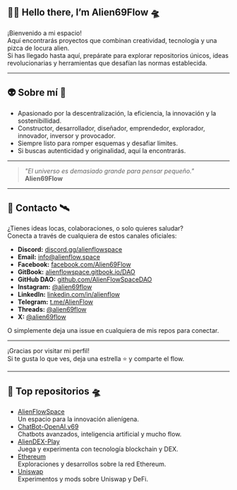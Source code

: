 ## 🖖🏻 Hello there, I’m Alien69Flow 🛸

¡Bienvenido a mi espacio!  
Aquí encontrarás proyectos que combinan creatividad, tecnología y una pizca de locura alien.  
Si has llegado hasta aquí, prepárate para explorar repositorios únicos, ideas revolucionarias y herramientas que desafían las normas establecida.

------

## 👽 Sobre mí 🤖

- Apasionado por la descentralización, la eficiencia, la innovación y la sostenibillidad.
- Constructor, desarrollador, diseñador, emprendedor, explorador, innovador, inversor y provocador.
- Siempre listo para romper esquemas y desafiar límites.
- Si buscas autenticidad y originalidad, aquí la encontrarás.

---

> _"El universo es demasiado grande para pensar pequeño."_  
> **Alien69Flow**

---

## 📡 Contacto 🛰️

¿Tienes ideas locas, colaboraciones, o solo quieres saludar?  
Conecta a través de cualquiera de estos canales oficiales:

- **Discord:** [discord.gg/alienflowspace](https://discord.gg/alienflowspace)
- **Email:** [info@alienflow.space](mailto:info@alienflow.space)
- **Facebook:** [facebook.com/Alien69Flow](https://www.facebook.com/Alien69Flow)
- **GitBook:** [alienflowspace.gitbook.io/DAO](https://alienflowspace.gitbook.io/DAO)
- **GitHub DAO:** [github.com/AlienFlowSpaceDAO](https://github.com/AlienFlowSpaceDAO)
- **Instagram:** [@alien69flow](https://www.instagram.com/alien69flow/)
- **LinkedIn:** [linkedin.com/in/alienflow](https://linkedin.com/in/alienflow)
- **Telegram:** [t.me/AlienFlow](https://t.me/AlienFlow)
- **Threads:** [@alien69flow](https://threads.net/@alien69flow)
- **X:** [@alien69flow](https://x.com/alien69flow)

O simplemente deja una issue en cualquiera de mis repos para conectar.

------

¡Gracias por visitar mi perfil!  
Si te gusta lo que ves, deja una estrella ⭐ y comparte el flow.

---

## 🚀 Top repositorios 🛸

- [AlienFlowSpace](https://github.com/Alien69Flow/AlienFlowSpace)  
  Un espacio para la innovación alienígena.
- [ChatBot-OpenAI.v69](https://github.com/Alien69Flow/ChatBot-OpenAI.v69)  
  Chatbots avanzados, inteligencia artificial y mucho flow.
- [AlienDEX-Play](https://github.com/Alien69Flow/AlienDEX-Play)  
  Juega y experimenta con tecnología blockchain y DEX.
- [Ethereum](https://github.com/Alien69Flow/Ethereum)  
  Exploraciones y desarrollos sobre la red Ethereum.
- [Uniswap](https://github.com/Alien69Flow/Uniswap)  
  Experimentos y mods sobre Uniswap y DeFi.
<!--
**Alien69Flow/Alien69Flow** is a ✨ _special_ ✨ repository because its `README.md` (this file) appears on your GitHub profile.

Here are some ideas to get you started:

- 🔭 I’m currently working on ΔlieπFlΦw $pac€ DAO
- 🌱 I’m currently learning Web 5
- 👯 I’m looking to collaborate on ...
- 🤔 I’m looking for help with DAO (DAPP + DEX)
- 💬 Ask me about ...
- 📫 How to reach me: ...
- 😄 Pronouns: AlienFlow
- ⚡ Fun fact: ...
-->

